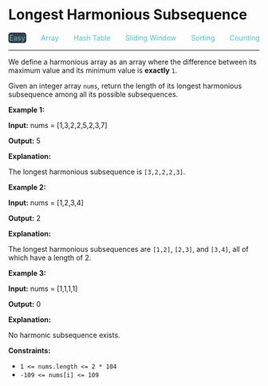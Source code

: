 # Longest Harmonious Subsequence

<div style="display: flex; justify-content: space-between; align-items: center">
<div style="color: #46c6c2;
padding: 2px; background-color: #3a3f4b; border-radius: 5px;">Easy</div>
<div style="color: #46c6c2">Array</div>
<div style="color: #46c6c2">Hash Table</div>
<div style="color: #46c6c2">Sliding Window</div>
<div style="color: #46c6c2">Sorting</div>
<div style="color: #46c6c2">Counting</div>
</div>

---

We define a harmonious array as an array where the difference between its maximum value and its minimum value is **exactly** `1`.

Given an integer array `nums`, return the length of its longest harmonious subsequence among all its possible subsequences.

**Example 1:**

**Input:** nums = \[1,3,2,2,5,2,3,7\]

**Output:** 5

**Explanation:**

The longest harmonious subsequence is `[3,2,2,2,3]`.

**Example 2:**

**Input:** nums = \[1,2,3,4\]

**Output:** 2

**Explanation:**

The longest harmonious subsequences are `[1,2]`, `[2,3]`, and `[3,4]`, all of which have a length of 2.

**Example 3:**

**Input:** nums = \[1,1,1,1\]

**Output:** 0

**Explanation:**

No harmonic subsequence exists.

**Constraints:**

*   `1 <= nums.length <= 2 * 104`
*   `-109 <= nums[i] <= 109`